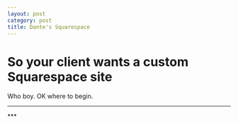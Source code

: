 ```yaml
---
layout: post
category: post
title: Dante's Squarespace
---
```


# So your client wants a custom Squarespace site #

Who boy. OK where to begin.

<hr class="rule">
***
